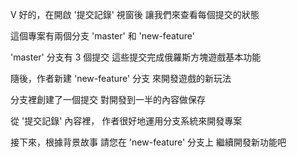 V
好的，在開啟 '提交記錄' 視窗後
讓我們來查看每個提交的狀態

這個專案有兩個分支
'master' 和 'new-feature'

'master' 分支有 3 個提交
這些提交完成俄羅斯方塊遊戲基本功能

隨後，作者新建 'new-feature' 分支
來開發遊戲的新玩法

分支裡創建了一個提交
對開發到一半的內容做保存

從 '提交記錄' 內容裡，
作者很好地運用分支系統來開發專案

接下來，根據背景故事
請您在 'new-feature' 分支上
繼續開發新功能吧